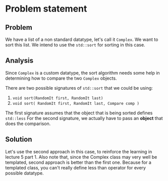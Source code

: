 # Problem statement

## Problem

We have a list of a non standard datatype, let's call it `Complex`.
We want to sort this list.
We intend to use the `std::sort` for sorting in this case.

## Analysis

Since `Complex` is a custom datatype, the sort algorithm needs some help in determining how to compare the two `Complex` objects.

There are two possible signatures of `std::sort` that we could be using:

1. `void sort(RandomIt first, RandomIt last)`
2. `void sort( RandomIt first, RandomIt last, Compare comp )`

The first signature assumes that the object that is being sorted defines `std::less`
For the second signature, we actually have to pass an **object** that does the comparison.

## Solution

Let's use the second approach in this case, to reinforce the learning in lecture 5 part 1.
Also note that, since the Complex class may very well be templated, second approach is better than the first one.
Because for a templated class, you can't really define less than operator for every possible datatype.
